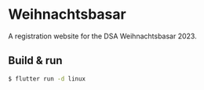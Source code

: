 # Weihnachtsbasar

A registration website for the DSA Weihnachtsbasar 2023.

## Build & run

```bash
$ flutter run -d linux
```

